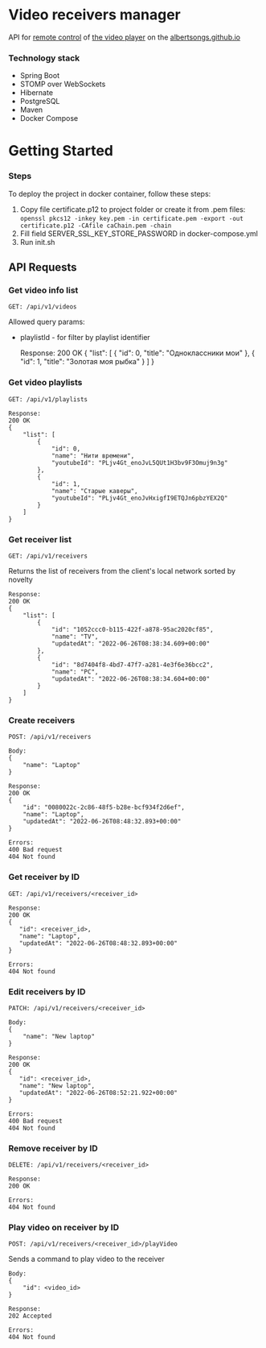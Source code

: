 # Video receivers manager
API for [remote control](https://albertsongs.github.io/rc) of [the video player](https://albertsongs.github.io/tv) on the [albertsongs.github.io](https://albertsongs.github.io)

### Technology stack
* Spring Boot
* STOMP over WebSockets
* Hibernate
* PostgreSQL
* Maven
* Docker Compose

# Getting Started

### Steps

To deploy the project in docker container, follow these steps:

1. Copy file certificate.p12 to project folder or create it from .pem files:
   `openssl pkcs12 -inkey key.pem -in certificate.pem -export -out certificate.p12 -CAfile caChain.pem -chain`
2. Fill field SERVER_SSL_KEY_STORE_PASSWORD in docker-compose.yml
3. Run init.sh

## API Requests
### Get video info list
    GET: /api/v1/videos

Allowed query params:
* playlistId - for filter by playlist identifier


    Response: 
    200 OK
    {
        "list": [
            {
                "id": 0,
                "title": "Одноклассники мои"
            },
            {
                "id": 1,
                "title": "Золотая моя рыбка"
            }
        ]
    }
### Get video playlists
    GET: /api/v1/playlists
    
    Response: 
    200 OK
    {
        "list": [
            {
                "id": 0,
                "name": "Нити времени",
                "youtubeId": "PLjv4Gt_enoJvL5QUt1H3bv9F3Omuj9n3g"
            },
            {
                "id": 1,
                "name": "Старые каверы",
                "youtubeId": "PLjv4Gt_enoJvHxigfI9ETQJn6pbzYEX2Q"
            }
        ]
    }
### Get receiver list
    GET: /api/v1/receivers

Returns the list of receivers from the client's local network sorted by novelty

    Response: 
    200 OK
    {
        "list": [
            {
                "id": "1052ccc0-b115-422f-a878-95ac2020cf85",
                "name": "TV",
                "updatedAt": "2022-06-26T08:38:34.609+00:00"
            },
            {
                "id": "8d7404f8-4bd7-47f7-a281-4e3f6e36bcc2",
                "name": "PC",
                "updatedAt": "2022-06-26T08:38:34.604+00:00"
            }
        ]
    }
### Create receivers
    POST: /api/v1/receivers

    Body:
    {
        "name": "Laptop"
    }

    Response: 
    200 OK
    {
        "id": "0080022c-2c86-48f5-b28e-bcf934f2d6ef",
        "name": "Laptop",
        "updatedAt": "2022-06-26T08:48:32.893+00:00"
    }

    Errors:
    400 Bad request
    404 Not found
### Get receiver by ID
    GET: /api/v1/receivers/<receiver_id>

    Response:
    200 OK
    {
       "id": <receiver_id>,
       "name": "Laptop",
       "updatedAt": "2022-06-26T08:48:32.893+00:00"
    }

    Errors:
    404 Not found
### Edit receivers by ID
    PATCH: /api/v1/receivers/<receiver_id>

    Body:
    {
        "name": "New laptop"
    }

    Response:
    200 OK
    {
       "id": <receiver_id>,
       "name": "New laptop",
       "updatedAt": "2022-06-26T08:52:21.922+00:00"
    }

    Errors:
    400 Bad request
    404 Not found
### Remove receiver by ID
    DELETE: /api/v1/receivers/<receiver_id>

    Response:
    200 OK

    Errors:
    404 Not found
### Play video on receiver by ID
    POST: /api/v1/receivers/<receiver_id>/playVideo

Sends a command to play video to the receiver

    Body:
    {
        "id": <video_id>
    }
   
    Response:
    202 Accepted

    Errors:
    404 Not found